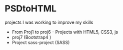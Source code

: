 # PSDtoHTML 
projects I was working to improve my skills

-  From Proj1 to proj6 - Projects with HTML5, CSS3, js
- proj7 (Bootstrap4 )
- Project sass-project (SASS)